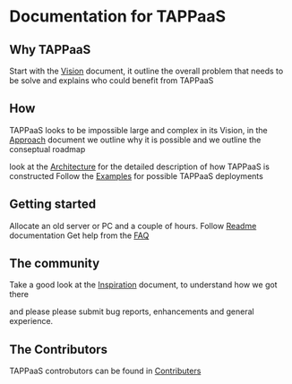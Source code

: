 # Documentation for TAPPaaS

## Why TAPPaaS
Start with the [Vision](./Vision.md) document, it outline the overall problem that needs to be solve and explains who could benefit from TAPPaaS

## How 

TAPPaaS looks to be impossible large and complex in its Vision, in the [Approach](./Approach.md) document we outline why it is possible and we outline the conseptual roadmap

look at the [Architecture](./Architecture/README.md) for the detailed description of how TAPPaaS is constructed
Follow the [Examples](./Examples/README.md) for possible TAPPaaS deployments

## Getting started

Allocate an old server or PC and a couple of hours. Follow [Readme](./Installation/README.md) documentation
Get help from the [FAQ](./FAQ.md)

## The community

Take a good look at the [Inspiration](./Inspiration.md) document, to understand how we got there

and please please submit bug reports, enhancements and general experience. 

## The Contributors

TAPPaaS controbutors can be found in [Contributers](./Contributors.md)